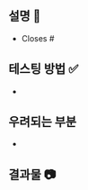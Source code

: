 <!-- 제목형식: [#이슈번호] 작업내용 ex) [#10] 로그인 화면 추가 -->
<!-- 자동 이슈링킹 방법: 본문 아무곳에 키워드 #이슈번호를 추가한다. ex) closes #10 -->
## 설명 🤔
- Closes #

## 테스팅 방법 ✅
- 
## 우려되는 부분
- 
## 결과물 📷